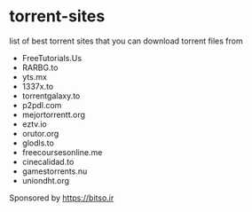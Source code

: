# torrent-sites
list of best torrent sites that you can download torrent files from

* FreeTutorials.Us
* RARBG.to
* yts.mx
* 1337x.to
* torrentgalaxy.to
* p2pdl.com
* mejortorrentt.org
* eztv.io
* orutor.org
* glodls.to
* freecoursesonline.me
* cinecalidad.to
* gamestorrents.nu
* uniondht.org

Sponsored by https://bitso.ir
